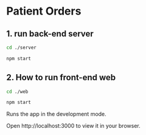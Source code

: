 # Patient Orders

## 1. run back-end server

```sh
cd ./server

npm start
```

## 2. How to run front-end web

```sh
cd ./web

npm start
```

Runs the app in the development mode.

Open http://localhost:3000 to view it in your browser.
